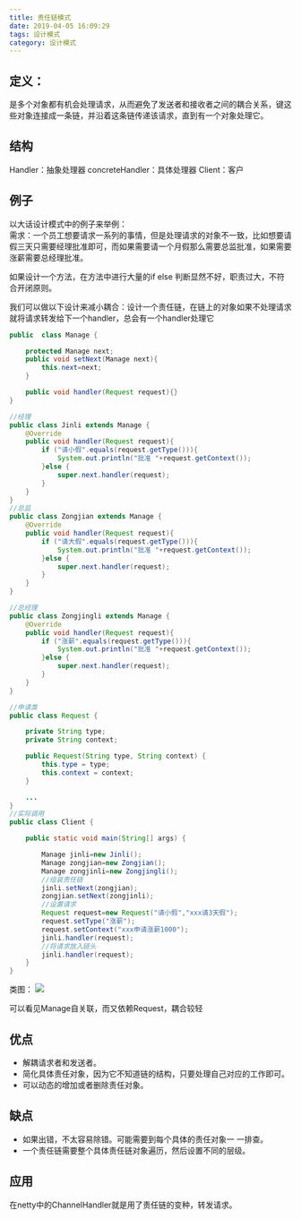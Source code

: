 ```yaml
---
title: 责任链模式
date: 2019-04-05 16:09:29
tags: 设计模式
category: 设计模式
---
```



## 定义：
是多个对象都有机会处理请求，从而避免了发送者和接收者之间的耦合关系，键这些对象连接成一条链，并沿着这条链传递该请求，直到有一个对象处理它。
<!--more-->

## 结构

Handler：抽象处理器
concreteHandler：具体处理器
Client：客户
## 例子

以大话设计模式中的例子来举例：   
需求：一个员工想要请求一系列的事情，但是处理请求的对象不一致，比如想要请假三天只需要经理批准即可，而如果需要请一个月假那么需要总监批准，如果需要涨薪需要总经理批准。

如果设计一个方法，在方法中进行大量的if else 判断显然不好，职责过大，不符合开闭原则。

我们可以做以下设计来减小耦合：设计一个责任链，在链上的对象如果不处理请求就将请求转发给下一个handler，总会有一个handler处理它

```java
public  class Manage {

    protected Manage next;
    public void setNext(Manage next){
        this.next=next;
    }

    public void handler(Request request){}
}

//经理
public class Jinli extends Manage {
    @Override
    public void handler(Request request){
        if ("请小假".equals(request.getType())){
            System.out.println("批准 "+request.getContext());
        }else {
            super.next.handler(request);
        }
    }
}
//总监
public class Zongjian extends Manage {
    @Override
    public void handler(Request request){
        if ("请大假".equals(request.getType())){
            System.out.println("批准 "+request.getContext());
        }else {
            super.next.handler(request);
        }
    }
}

//总经理
public class Zongjingli extends Manage {
    @Override
    public void handler(Request request){
        if ("涨薪".equals(request.getType())){
            System.out.println("批准 "+request.getContext());
        }else {
            super.next.handler(request);
        }
    }
}

//申请类
public class Request {

    private String type;
    private String context;

    public Request(String type, String context) {
        this.type = type;
        this.context = context;
    }

    ...
}
//实际调用
public class Client {

    public static void main(String[] args) {

        Manage jinli=new Jinli();
        Manage zongjian=new Zongjian();
        Manage zongjinli=new Zongjingli();
        //组装责任链
        jinli.setNext(zongjian);
        zongjian.setNext(zongjinli);
        //设置请求
        Request request=new Request("请小假","xxx请3天假");
        request.setType("涨薪");
        request.setContext("xxx申请涨薪1000");
        jinli.handler(request);
        //将请求放入链头
        jinli.handler(request);
    }
}

```

类图： 
![](/责任链模式/责任链模式类图.png)

可以看见Manage自关联，而又依赖Request，耦合较轻

## 优点
- 解耦请求者和发送者。
- 简化具体责任对象，因为它不知道链的结构，只要处理自己对应的工作即可。
- 可以动态的增加或者删除责任对象。

## 缺点
- 如果出错，不太容易除错。可能需要到每个具体的责任对象一 一排查。
- 一个责任链需要整个具体责任链对象遍历，然后设置不同的层级。

## 应用
在netty中的ChannelHandler就是用了责任链的变种，转发请求。